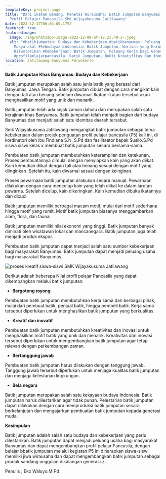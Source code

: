 ```yaml
---
templateKey: project-page
title: "Dari Ikatan Benang, Menetas Wirausaha: Batik Jumputan Banyumas dan
  Profil Pelajar Pancasila SMK Wijayakusuma Jatilawang"
date: 2023-12-17T06:03:06.179Z
featured: true
featuredimage:
  image: /img/whatsapp-image-2023-12-08-at-18.23.48-1-.jpeg
  alt: "#batikjumputan: Budaya dan Kebekerjaan #batikbanyumas: Peluang Usaha bagi
    Masyarakat #kebudayaanindonesia: Batik Jumputan, Warisan yang Harus
    Dilestarikan #kebekerjaan: Batik Jumputan, Peluang Kerja bagi Generasi Muda
    #profilpelajarpancasila: Batik Jumputan, Bukti Kreatifitas dan Inovatif"
location: Jatilawang-Banyumas Purwokerto
---
```



**Batik Jumputan Khas Banyumas: Budaya dan Kebekerjaan**

Batik jumputan merupakan salah satu jenis batik yang berasal dari Banyumas, Jawa Tengah. Batik jumputan dibuat dengan cara mengikat kain dengan tali atau benang sebelum diwarnai. Ikatan-ikatan tersebut akan menghasilkan motif yang unik dan menarik.

Batik jumputan telah ada sejak zaman dahulu dan merupakan salah satu kerajinan khas Banyumas. Batik jumputan telah menjadi bagian dari budaya Banyumas dan menjadi salah satu identitas daerah tersebut.

S﻿mk Wijayakusuma Jatilawang mengangkat batik jumputan sebagai tema kebekerjaan dalam projek penguatan profil pelajar pancasila (P5) kali ini, di kordinatori oleh Ibu Findiana S.N. S.Pd dan fasilitaator bapak Susilo.S.Pd siswa siswi kelas x membuat batik jumputan secara bersama-sama.

Pembuatan batik jumputan membutuhkan keterampilan dan ketekunan. Proses pembuatannya dimulai dengan menyiapkan kain yang akan diikat. Kain kemudian diikat dengan tali atau benang sesuai dengan motif yang diinginkan. Setelah itu, kain diwarnai sesuai dengan keinginan.

Proses pewarnaan batik jumputan dilakukan secara manual. Pewarnaan dilakukan dengan cara mencelup kain yang telah diikat ke dalam larutan pewarna. Setelah dicelup, kain dikeringkan. Kain kemudian dibuka ikatannya dan dicuci.

Batik jumputan memiliki berbagai macam motif, mulai dari motif sederhana hingga motif yang rumit. Motif batik jumputan biasanya menggambarkan alam, flora, dan fauna.

Batik jumputan memiliki nilai ekonomi yang tinggi. Batik jumputan banyak diminati oleh wisatawan lokal dan mancanegara. Batik jumputan juga telah menjadi produk ekspor.

Pembuatan batik jumputan dapat menjadi salah satu sumber kebekerjaan bagi masyarakat Banyumas. Batik jumputan dapat menjadi peluang usaha bagi masyarakat Banyumas.

![](/img/whatsapp-image-2023-12-08-at-18.23.49-1-.jpeg "proses kreatif siswa-siswi SMK Wijayakusuma Jatilawang")

Berikut adalah beberapa Nilai profil pelajar Pancasila yang dapat dikembangkan melalui batik jumputan:

* **Bergotong royong**

Pembuatan batik jumputan membutuhkan kerja sama dari berbagai pihak, mulai dari pembuat batik, penjual batik, hingga pembeli batik. Kerja sama tersebut diperlukan untuk menghasilkan batik jumputan yang berkualitas.

* **Kreatif dan inovatif**

Pembuatan batik jumputan membutuhkan kreativitas dan inovasi untuk menghasilkan motif batik yang unik dan menarik. Kreativitas dan inovasi tersebut diperlukan untuk mengembangkan batik jumputan agar tetap relevan dengan perkembangan zaman.

* **Bertanggung jawab**

Pembuatan batik jumputan harus dilakukan dengan tanggung jawab. Tanggung jawab tersebut diperlukan untuk menjaga kualitas batik jumputan dan menjaga kelestarian lingkungan.

* **Bela negara**

Batik jumputan merupakan salah satu kekayaan budaya Indonesia. Batik jumputan harus dilestarikan agar tidak punah. Pelestarian batik jumputan dapat dilakukan dengan cara memproduksi batik jumputan secara berkelanjutan dan mengajarkan pembuatan batik jumputan kepada generasi muda.

**Kesimpulan**

Batik jumputan adalah salah satu budaya dan kebekerjaan yang perlu dilestarikan. Batik jumputan dapat menjadi peluang usaha bagi masyarakat Banyumas dan dapat mengembangkan profil pelajar Pancasila, dengan belajar bbatik jumputan melalui kegiatan P5 ini diharapkan siswa-siswi memiliki jiwa wirausaha dan dapat mengembangkan batik jumputan sebagai produk sandang unggulan dikalangan generasi z..

P﻿enulis ; Eko Waluyo.M.Pd

```

```